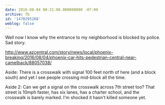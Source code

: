 ```yaml
---
date: 2016-08-04 00:21:08.000000000 -07:00
archive: fb
id: '1470295268'
weblog: false
---
```


Well now I know why the entrance to my neighborhood is blocked by police. Sad story.

http://www.azcentral.com/story/news/local/phoenix-breaking/2016/08/04/phoenix-car-hits-pedestrian-central-near-camelback/88057038/

Aside: There is a crosswalk with signal 100 feet north of here (and a block south) and yet I see people crossing mid-block all the time.

Aside 2: Can we get a signal on the crosswalk across 7th street too? That street is 10mph faster, has six lanes, has a charter school, and the crosswalk is barely marked. I'm shocked it hasn't killed someone yet.
